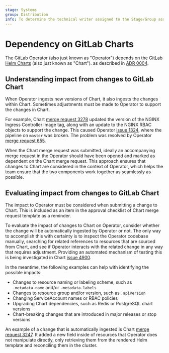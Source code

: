 ```yaml
---
stage: Systems
group: Distribution
info: To determine the technical writer assigned to the Stage/Group associated with this page, see https://about.gitlab.com/handbook/product/ux/technical-writing/#assignments
---
```


# Dependency on GitLab Charts

The GitLab Operator (also just known as "Operator") depends on the [GitLab Helm Charts](https://gitlab.com/gitlab-org/charts/gitlab) (also just known as "Chart").
as described in
[ADR 0004](https://gitlab.com/gitlab-org/cloud-native/gitlab-operator/-/blob/master/doc/adr/0004-integration-of-the-gitlab-chart.md).

## Understanding impact from changes to GitLab Chart

When Operator ingests new versions of Chart,
it also ingests the changes within Chart. Sometimes adjustments
must be made to Operator to support the changes in Chart.

For example, Chart [merge request 3278](https://gitlab.com/gitlab-org/charts/gitlab/-/merge_requests/3278)
updated the version of the NGINX Ingress Controller image tag, along with an
update to the NGINX RBAC objects to support the change. This caused Operator
[issue 1324](https://gitlab.com/gitlab-org/cloud-native/gitlab-operator/-/issues/1324),
where the pipeline on `master` was broken. The problem was resolved by Operator
[merge request 655](https://gitlab.com/gitlab-org/cloud-native/gitlab-operator/-/merge_requests/655).

When the Chart merge request was submitted, ideally an accompanying merge request in the Operator
should have been opened and marked as dependent on the Chart merge request. This
approach ensures that changes to Chart are considered in the context of Operator,
which helps the team ensure that the two components work together as seamlessly as possible.

## Evaluating impact from changes to GitLab Chart

The impact to Operator must be considered when submitting a change to Chart. This
is included as an item in the approval checklist of Chart merge request
template as a reminder.

To evaluate the impact of changes to Chart on Operator, consider
whether the change will be automatically ingested by Operator or not. The
only way to accomplish this with certainty is to inspect the Operator codebase
manually, searching for related references to resources that are sourced from
Chart, and see if Operator interacts with the related change in any way
that requires adjustment. Providing an automated mechanism of testing this is
being investigated in Chart [issue 4900](https://gitlab.com/gitlab-org/charts/gitlab/-/issues/4900).

In the meantime, the following examples can help with identifying the possible impacts:

- Changes to resource naming or labeling scheme, such as `.metadata.name` and/or `.metadata.labels`
- Changes to resource group and/or version, such as `.apiVersion`
- Changing ServiceAccount names or RBAC policies
- Upgrading Chart dependencies, such as Redis or PostgreSQL chart versions
- Chart-breaking changes that are introduced in major releases or stop versions

An example of a change that is automatically ingested is Chart
[merge request 3247](https://gitlab.com/gitlab-org/charts/gitlab/-/merge_requests/3247). It added a new field
inside of resources that Operator does not manipulate directly, only retrieving them from
the rendered Helm template and reconciling them in the cluster.

